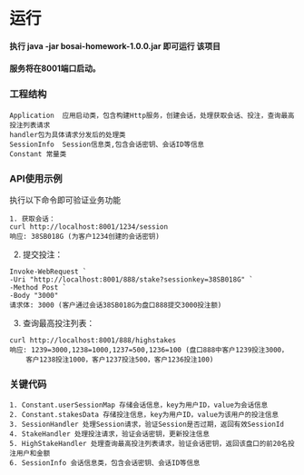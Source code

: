 # 运行
####   执行 java -jar bosai-homework-1.0.0.jar 即可运行 该项目
#### 服务将在8001端口启动。
### 工程结构
```
Application  应用启动类，包含构建Http服务，创建会话，处理获取会话、投注，查询最高投注列表请求
handler包为具体请求分发后的处理类
SessionInfo  Session信息类,包含会话密钥、会话ID等信息
Constant 常量类

```


### API使用示例
执行以下命令即可验证业务功能
```
1. 获取会话：
curl http://localhost:8001/1234/session
响应: 38SB018G (为客户1234创建的会话密钥)
```

2. 提交投注：
```
Invoke-WebRequest `
-Uri "http://localhost:8001/888/stake?sessionkey=38SB018G" `
-Method Post `
-Body "3000"
请求体: 3000 (客户通过会话38SB018G为盘口888提交3000投注额)
```
 
3. 查询最高投注列表：
```
curl http://localhost:8001/888/highstakes
响应: 1239=3000,1238=1000,1237=500,1236=100 (盘口888中客户1239投注3000，
    客户1238投注1000，客户1237投注500，客户1236投注100)
```

### 关键代码
```
1. Constant.userSessionMap 存储会话信息，key为用户ID，value为会话信息
2. Constant.stakesData 存储投注信息，key为用户ID，value为该用户的投注信息
3. SessionHandler 处理Session请求，验证Session是否过期，返回有效SessionId
4. StakeHandler 处理投注请求，验证会话密钥，更新投注信息
5. HighStakeHandler 处理查询最高投注列表请求，验证会话密钥，返回该盘口的前20名投注用户和金额   
6. SessionInfo 会话信息类，包含会话密钥、会话ID等信息
```
